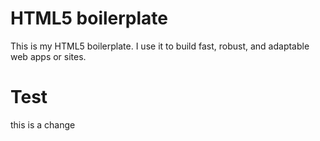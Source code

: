 # HTML5 boilerplate 
This is my HTML5 boilerplate. I use it to build fast, robust, and adaptable web apps or sites.

# Test 
this is a change